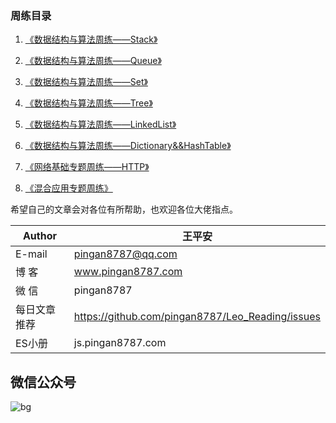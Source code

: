 

### 周练目录

1. [《数据结构与算法周练——Stack》](https://github.com/pingan8787/Leo-EveryWeek/blob/master/docs/%E6%95%B0%E6%8D%AE%E7%BB%93%E6%9E%84%E4%B8%8E%E7%AE%97%E6%B3%95%E5%91%A8%E7%BB%83%E2%80%94%E2%80%94Stack.md)

1. [《数据结构与算法周练——Queue》](https://github.com/pingan8787/Leo-EveryWeek/blob/master/docs/%E6%95%B0%E6%8D%AE%E7%BB%93%E6%9E%84%E4%B8%8E%E7%AE%97%E6%B3%95%E5%91%A8%E7%BB%83%E2%80%94%E2%80%94Queue.md)

1. [《数据结构与算法周练——Set》](https://github.com/pingan8787/Leo-EveryWeek/blob/master/docs/%E6%95%B0%E6%8D%AE%E7%BB%93%E6%9E%84%E4%B8%8E%E7%AE%97%E6%B3%95%E5%91%A8%E7%BB%83%E2%80%94%E2%80%94Set.md)

1. [《数据结构与算法周练——Tree》](https://github.com/pingan8787/Leo-EveryWeek/blob/master/docs/%E6%95%B0%E6%8D%AE%E7%BB%93%E6%9E%84%E4%B8%8E%E7%AE%97%E6%B3%95%E5%91%A8%E7%BB%83%E2%80%94%E2%80%94Tree.md)

1. [《数据结构与算法周练——LinkedList》](https://github.com/pingan8787/Leo-EveryWeek/blob/master/docs/%E6%95%B0%E6%8D%AE%E7%BB%93%E6%9E%84%E4%B8%8E%E7%AE%97%E6%B3%95%E5%91%A8%E7%BB%83%E2%80%94%E2%80%94LinkedList.md)

1. [《数据结构与算法周练——Dictionary&&HashTable》](https://github.com/pingan8787/Leo-EveryWeek/blob/master/docs/%E6%95%B0%E6%8D%AE%E7%BB%93%E6%9E%84%E4%B8%8E%E7%AE%97%E6%B3%95%E5%91%A8%E7%BB%83%E2%80%94%E2%80%94Dictionary&&HashTable.md)

1. [《网络基础专题周练——HTTP》](https://github.com/pingan8787/Leo-EveryWeek/blob/master/docs/%E7%BD%91%E7%BB%9C%E5%9F%BA%E7%A1%80%E4%B8%93%E9%A2%98%E5%91%A8%E7%BB%83%E2%80%94%E2%80%94HTTP.md)

1. [《混合应用专题周练》](https://github.com/pingan8787/Leo-EveryWeek/blob/master/docs/%E6%B7%B7%E5%90%88%E5%BA%94%E7%94%A8%E4%B8%93%E9%A2%98%E5%91%A8%E7%BB%83.md)


希望自己的文章会对各位有所帮助，也欢迎各位大佬指点。 


|Author|王平安|
|---|---|
|E-mail|pingan8787@qq.com|
|博  客|www.pingan8787.com|
|微  信|pingan8787|
|每日文章推荐|https://github.com/pingan8787/Leo_Reading/issues|
|ES小册|js.pingan8787.com|

## 微信公众号
![bg](http://images.pingan8787.com/fe_bg.png)  